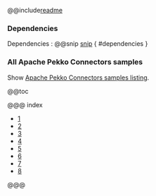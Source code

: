 @@include[readme](/README.md)

### Dependencies

Dependencies
: @@snip [snip](/project/Dependencies.scala) { #dependencies }

### All Apache Pekko Connectors samples

Show [Apache Pekko Connectors samples listing](../index.html).

@@toc

@@@ index

* [1](step1.md)
* [2](step2.md)
* [3](step3.md)
* [4](step4.md)
* [5](step5.md)
* [6](step6.md)
* [7](step7.md)
* [8](step8.md)

@@@
